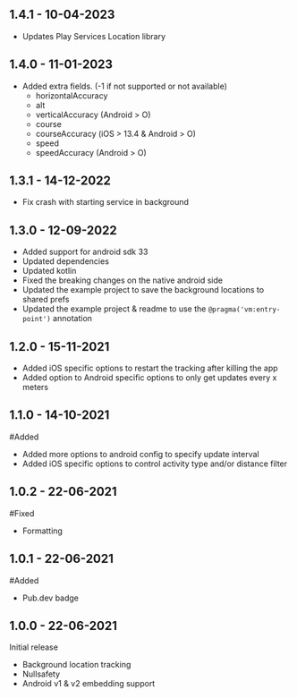 ## 1.4.1 - 10-04-2023
- Updates Play Services Location library
  
## 1.4.0 - 11-01-2023
- Added extra fields. (-1 if not supported or not available)
    - horizontalAccuracy
    - alt
    - verticalAccuracy (Android > O)
    - course
    - courseAccuracy (iOS > 13.4 & Android > O)
    - speed
    - speedAccuracy (Android > O)

## 1.3.1 - 14-12-2022
- Fix crash with starting service in background

## 1.3.0 - 12-09-2022
- Added support for android sdk 33
- Updated dependencies
- Updated kotlin
- Fixed the breaking changes on the native android side
- Updated the example project to save the background locations to shared prefs
- Updated the example project & readme to use the `@pragma('vm:entry-point')` annotation

## 1.2.0 - 15-11-2021
- Added iOS specific options to restart the tracking after killing the app
- Added option to Android specific options to only get updates every x meters

## 1.1.0 - 14-10-2021
#Added
- Added more options to android config to specify update interval
- Added iOS specific options to control activity type and/or distance filter

## 1.0.2 - 22-06-2021
#Fixed
- Formatting

## 1.0.1 - 22-06-2021
#Added
- Pub.dev badge

## 1.0.0 - 22-06-2021
Initial release
- Background location tracking
- Nullsafety
- Android v1 & v2 embedding support
